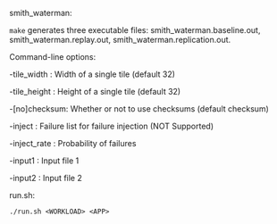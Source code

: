 smith_waterman:

```make``` generates three executable files: smith_waterman.baseline.out, smith_waterman.replay.out, smith_waterman.replication.out.

Command-line options:

-tile_width <int>: Width of a single tile (default 32)

-tile_height <int>: Height of a single tile (default 32)

-[no]checksum: Whether or not to use checksums (default checksum)

-inject <filename>: Failure list for failure injection (NOT Supported)

-inject_rate <filename>: Probability of failures

-input1 <filename>: Input file 1

-input2 <filename>: Input file 2

run.sh:

```
./run.sh <WORKLOAD> <APP>
```
